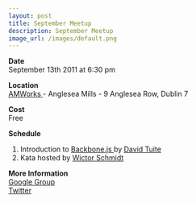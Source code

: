 ```yaml
---
layout: post
title: September Meetup
description: September Meetup
image_url: /images/default.png
---
```


**Date**  
September 13th 2011 at 6:30 pm

**Location**  
[ AMWorks ](http://www.amworks.ie/ ) - Anglesea Mills -  9 Anglesea Row, Dublin 7

**Cost**  
Free

**Schedule**  
 1. Introduction to [ Backbone.js ](http://documentcloud.github.com/backbone/) by [ David Tuite ](http://twitter.com/#!/dtuite)
 2. Kata hosted by [ Wictor Schmidt ](http://twitter.com/#!/wiktorschmidt)

**More Information**  
[ Google Group ](https://groups.google.com/group/dublinjs)  
[ Twitter ](http://twitter.com/#!/dublinjs)
